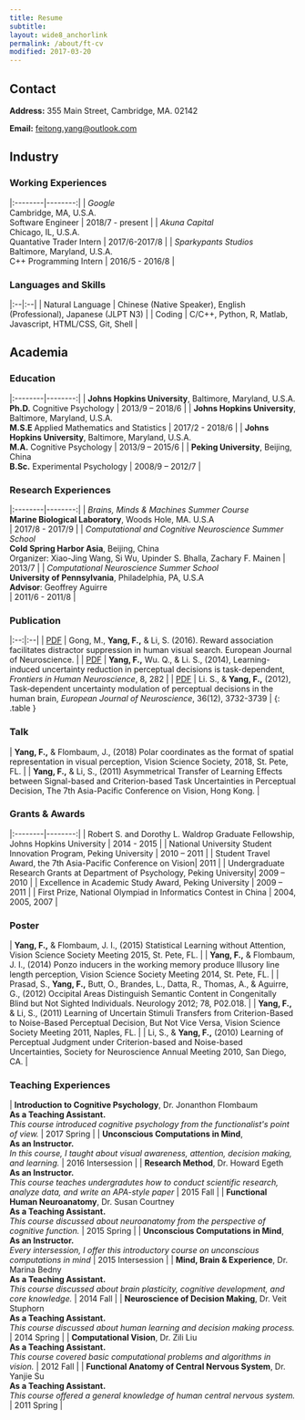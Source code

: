 ```yaml
---
title: Resume
subtitle:
layout: wide8_anchorlink
permalink: /about/ft-cv
modified: 2017-03-20
---
```


## Contact

**Address:** 355 Main Street, Cambridge, MA. 02142

**Email:** feitong.yang@outlook.com

## Industry

### Working Experiences

|:--------|--------:|
| _Google_ <br /> Cambridge, MA, U.S.A. <br/> Software Engineer | 2018/7 - present |
| _Akuna Capital_ <br /> Chicago, IL, U.S.A. <br/> Quantative Trader Intern | 2017/6-2017/8 |
| _Sparkypants Studios_ <br /> Baltimore, Maryland, U.S.A. <br /> C++ Programming Intern | 2016/5 - 2016/8 |


### Languages and Skills

|:--|:--|
| Natural Language | Chinese (Native Speaker), English (Professional), Japanese (JLPT N3) |
| Coding | C/C++, Python, R, Matlab, Javascript, HTML/CSS, Git, Shell |

## Academia

### Education

|:--------|--------:|
| <strong>Johns Hopkins University</strong>, Baltimore, Maryland, U.S.A. <br/> <strong>Ph.D.</strong> Cognitive Psychology | 2013/9 – 2018/6 |
| <strong>Johns Hopkins University</strong>, Baltimore, Maryland, U.S.A. <br/> <strong>M.S.E </strong> Applied Mathematics and Statistics | 2017/2 - 2018/6 |
| <strong>Johns Hopkins University</strong>, Baltimore, Maryland, U.S.A. <br/> <strong>M.A.</strong> Cognitive Psychology | 2013/9 – 2015/6 |
| <strong>Peking University</strong>, Beijing, China <br /> <strong>B.Sc.</strong> Experimental Psychology | 2008/9 – 2012/7 |

### Research Experiences

|:--------|--------:|
| _Brains, Minds & Machines Summer Course_  <br /> **Marine Biological Laboratory**, Woods Hole, MA. U.S.A <br /> | 2017/8 - 2017/9 |
| _Computational and Cognitive Neuroscience Summer School_ <br /> **Cold Spring Harbor Asia**, Beijing, China <br /> Organizer: Xiao-Jing Wang, Si Wu, Upinder S. Bhalla, Zachary F. Mainen | 2013/7 |
| _Computational Neuroscience Summer School_ <br /> **University of Pennsylvania**, Philadelphia, PA, U.S.A <br /> **Advisor**: Geoffrey Aguirre <br /> | 2011/6 - 2011/8 |

### Publication

|:--:|:--|
| [PDF](/assets/papers/Gong_Yang_Li_2016_EJoN.pdf) | Gong, M., **Yang, F.,** & Li, S. (2016). Reward association facilitates distractor suppression in human visual search. European Journal of Neuroscience. |
| [PDF](/assets/papers/Yang_Wu_Li_14_FHN.pdf) | **Yang, F.,** Wu. Q., & Li. S., (2014), Learning-induced uncertainty reduction in perceptual decisions is task-dependent, _Frontiers in Human Neuroscience_, 8, 282 |
| [PDF](/assets/papers/Li_Yang_12_EJN.pdf) | Li. S., & **Yang, F.,** (2012), Task‐dependent uncertainty modulation of perceptual decisions in the human brain, _European Journal of Neuroscience_, 36(12), 3732-3739 |
{: .table }

### Talk

| **Yang, F.,** & Flombaum, J., (2018) Polar coordinates as the format of spatial representation in visual perception, Vision Science Society, 2018, St. Pete, FL. |
| **Yang, F.,** & Li, S., (2011) Asymmetrical Transfer of Learning Effects between Signal-based and Criterion-based Task Uncertainties in Perceptual Decision, The 7th Asia-Pacific Conference on Vision, Hong Kong. |

### Grants & Awards

|:--------|--------:|
| Robert S. and Dorothy L. Waldrop Graduate Fellowship, Johns Hopkins University | 2014 - 2015 |
| National University Student Innovation Program, Peking University | 2010 – 2011 |
| Student Travel Award, the 7th Asia-Pacific Conference on Vision| 2011 |
| Undergraduate Research Grants at Department of Psychology, Peking University| 2009 – 2010 |
| Excellence in Academic Study Award, Peking University | 2009 – 2011 |
| First Prize, National Olympiad in Informatics Contest in China | 2004, 2005, 2007 |

### Poster

| **Yang, F.,** & Flombaum, J. I., (2015) Statistical Learning without Attention, Vision Science Society Meeting 2015, St. Pete, FL. |
| **Yang, F.,** & Flombaum, J. I., (2014) Ponzo inducers in the working memory produce Illusory line length perception, Vision Science Society Meeting 2014, St. Pete, FL. |
| Prasad, S., **Yang, F.,** Butt, O., Brandes, L., Datta, R., Thomas, A., & Aguirre, G., (2012) Occipital Areas Distinguish Semantic Content in Congenitally Blind but Not Sighted Individuals. Neurology 2012; 78, P02.018. |
| **Yang, F.,** & Li, S., (2011) Learning of Uncertain Stimuli Transfers from Criterion-Based to Noise-Based Perceptual Decision, But Not Vice Versa, Vision Science Society Meeting 2011, Naples, FL. |
| Li, S., & **Yang, F.,** (2010) Learning of Perceptual Judgment under Criterion-based and Noise-based Uncertainties, Society for Neuroscience Annual Meeting 2010, San Diego, CA. |

### Teaching Experiences

| **Introduction to Cognitive Psychology**, Dr. Jonanthon Flombaum <br> **As a Teaching Assistant.** <br> _This course introduced cognitive psychology from the functionalist's point of view._ | 2017 Spring |
| **Unconscious Computations in Mind**, <br> **As an Instructor.** <br> _In this course, I taught about visual awareness, attention, decision making, and learning._ | 2016 Intersession |
| **Research Method**, Dr. Howard Egeth <br> **As an Instructor.** <br>_This course teaches undergradutes how to conduct scientific research, analyze data, and write an APA-style paper_ | 2015 Fall |
| **Functional Human Neuroanatomy**, Dr. Susan Courtney <br> **As a Teaching Assistant.** <br> _This course discussed about neuroanatomy from the perspective of cognitive function._ | 2015 Spring |
| **Unconscious Computations in Mind**, <br> **As an Instructor.** <br> _Every intersession, I offer this introductory course on unconscious computations in mind_ | 2015 Intersession |
| **Mind, Brain & Experience**, Dr. Marina Bedny <br> **As a Teaching Assistant.** <br> _This course discussed about brain plasticity, cognitive development, and core knowledge._ | 2014 Fall |
| **Neuroscience of Decision Making**, Dr. Veit Stuphorn <br> **As a Teaching Assistant.** <br>  _This course discussed about human learning and decision making process._ | 2014 Spring |
| **Computational Vision**, Dr. Zili Liu <br>  **As a Teaching Assistant.** <br> _This course covered basic computational problems and algorithms in vision._ | 2012 Fall |
| **Functional Anatomy of Central Nervous System**, Dr. Yanjie Su <br> **As a Teaching Assistant.** <br> _This course offered a general knowledge of human central nervous system._ | 2011 Spring |
